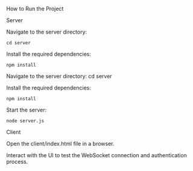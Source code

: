 How to Run the Project

Server

Navigate to the server directory:

    cd server

Install the required dependencies:

    npm install

Navigate to the server directory:
    cd server

Install the required dependencies:

    npm install

Start the server:    

    node server.js

Client

Open the client/index.html file in a browser.

Interact with the UI to test the WebSocket connection and authentication process.
